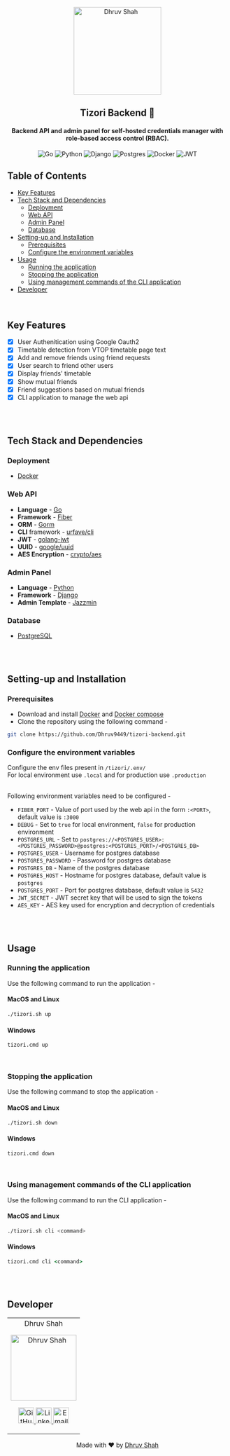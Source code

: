 <p align="center">
<a href="https://github.com/Dhruv9449">
	<img src="https://github.com/user-attachments/assets/436d2707-e79e-41d8-b1d0-fa2d2948307e" alt="Dhruv Shah" height=200/>
</a>
	<h2 align="center"> Tizori Backend 🔐</h2>
	<h4 align="center"> Backend API and admin panel for self-hosted credentials manager with role-based access control (RBAC).</h4>
</p>

<span align="center">
	
![Go](https://img.shields.io/badge/go-%2300ADD8.svg?style=for-the-badge&logo=go&logoColor=white)
![Python](https://img.shields.io/badge/python-3670A0?style=for-the-badge&logo=python&logoColor=ffdd54)
![Django](https://img.shields.io/badge/django-%23092E20.svg?style=for-the-badge&logo=django&logoColor=white)
![Postgres](https://img.shields.io/badge/postgres-%23316192.svg?style=for-the-badge&logo=postgresql&logoColor=white)
![Docker](https://img.shields.io/badge/docker-%230db7ed.svg?style=for-the-badge&logo=docker&logoColor=white)
![JWT](https://img.shields.io/badge/JWT-black?style=for-the-badge&logo=JSON%20web%20tokens)

</span>

## Table of Contents
- [Key Features](#key-features)
- [Tech Stack and Dependencies](#tech-stack-and-dependencies)
	- [Deployment](#deployment)
	- [Web API](#web-api)
	- [Admin Panel](#admin-panel)
	- [Database](#database)
- [Setting-up and Installation](#setting-up-and-installation)
	- [Prerequisites](#prerequisites)
	- [Configure the environment variables](#configure-the-environment-variables)
- [Usage](#usage)
	- [Running the application](#running-the-application)
	- [Stopping the application](#stopping-the-application)
	- [Using management commands of the CLI application](#using-management-commands-of-the-cli-application)
- [Developer](#developer)


<br>

## Key Features
- [x] User Authenitication using Google Oauth2
- [x] Timetable detection from VTOP timetable page text
- [x] Add and remove friends using friend requests
- [x] User search to friend other users
- [x] Display friends' timetable
- [x] Show mutual friends
- [x] Friend suggestions based on mutual friends
- [x] CLI application to manage the web api

<br>
<br>

## Tech Stack and Dependencies
### Deployment
- [Docker](https://www.docker.com/)

### Web API
- **Language** - [Go](https://go.dev/)
- **Framework** - [Fiber](https://gofiber.io/)
- **ORM** - [Gorm](https://gorm.io/)
- **CLI** framework - [urfave/cli](https://cli.urfave.org/)
- **JWT** - [golang-jwt](https://golang-jwt.github.io/jwt/)
- **UUID** - [google/uuid](https://pkg.go.dev/github.com/google/uuid)
- **AES Encryption** - [crypto/aes](https://pkg.go.dev/crypto/aes)

### Admin Panel
- **Language** - [Python](https://www.python.org/)
- **Framework** - [Django](https://www.djangoproject.com/)
- **Admin Template** - [Jazzmin](https://django-jazzmin.readthedocs.io/)

### Database
- [PostgreSQL](https://www.postgresql.org/)  

<br>
<br>

## Setting-up and Installation  
### Prerequisites
- Download and install [Docker](https://docs.docker.com/get-docker/) and [Docker compose](https://docs.docker.com/compose/install/)
- Clone the repository using the following command -  
```bash
git clone https://github.com/Dhruv9449/tizori-backend.git
```

### Configure the environment variables
Configure the env files present in `/tizori/.env/`   
For local environment use `.local` and for production use `.production`    
<br> 
  
Following environment variables need to be configured -
- `FIBER_PORT` - Value of port used by the web api in the form `:<PORT>`, default value is `:3000`
- `DEBUG` - Set to `true` for local environment, `false` for production environment
- `POSTGRES_URL` - Set to `postgres://<POSTGRES_USER>:<POSTGRES_PASSWORD>@postgres:<POSTGRES_PORT>/<POSTGRES_DB>`
- `POSTGRES_USER` - Username for postgres database
- `POSTGRES_PASSWORD` - Password for postgres database
- `POSTGRES_DB` - Name of the postgres database
- `POSTGRES_HOST` - Hostname for postgres database, default value is `postgres`
- `POSTGRES_PORT` - Port for postgres database, default value is `5432`
- `JWT_SECRET` - JWT secret key that will be used to sign the tokens
- `AES_KEY` - AES key used for encryption and decryption of credentials

<br>
<br>


## Usage
### Running the application
Use the following command to run the application -  

#### MacOS and Linux
```zsh
./tizori.sh up
```

#### Windows
```cmd
tizori.cmd up
```

<br>

### Stopping the application
Use the following command to stop the application -

#### MacOS and Linux
```zsh
./tizori.sh down
```

#### Windows
```cmd
tizori.cmd down
```

<br>

### Using management commands of the CLI application
Use the following command to run the CLI application -

#### MacOS and Linux
```zsh
./tizori.sh cli <command>
```

#### Windows
```cmd
tizori.cmd cli <command>
```

<br>
<br>

## Developer

<table>
	<tr align="center">
		<td>
		Dhruv Shah
		<p align="center">
			<img src = "https://avatars.githubusercontent.com/u/88224695" width="150" height="150" alt="Dhruv Shah">
		</p>
			<p align="center">
				<a href = "https://github.com/Dhruv9449">
					<img src = "http://www.iconninja.com/files/241/825/211/round-collaboration-social-github-code-circle-network-icon.svg" width="36" height = "36" alt="GitHub"/>
				</a>
				<a href = "https://www.linkedin.com/in/Dhruv9449" target="_blank">
					<img src = "http://www.iconninja.com/files/863/607/751/network-linkedin-social-connection-circular-circle-media-icon.svg" width="36" height="36" alt="LinkedIn"/>
				</a>
				<a href = "mailto:dhruvshahrds@gmail.com" target="_blank">
					<img src = "https://www.iconninja.com/files/312/807/734/share-send-email-chat-circle-message-mail-icon.svg" width="36" height="36" 
					alt="Email"/>
			</p>
		</td>
	</tr>
</table>

<p align="center">
	Made with ❤️ by <a href="https://github.com/Dhruv9449">Dhruv Shah</a>
</p>